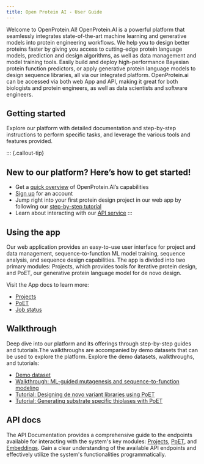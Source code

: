```yaml
---
title: Open Protein AI - User Guide
---
```


Welcome to OpenProtein.AI! OpenProtein.AI is a powerful platform that seamlessly integrates state-of-the-art machine learning and generative models into protein engineering workflows. We help you to design better proteins faster by giving you access to cutting-edge protein language models, prediction and design algorithms, as well as data management and model training tools. Easily build and deploy high-performance Bayesian protein function predictors, or apply generative protein language models to design sequence libraries, all via our integrated platform. OpenProtein.ai can be accessed via both web App and API, making it great for both biologists and protein engineers, as well as data scientists and software engineers.

## Getting started

Explore our platform with detailed documentation and step-by-step instructions to perform specific tasks, and leverage the various tools and features provided.

::: {.callout-tip} 
## New to our platform? Here’s how to get started!
* Get a [quick overview](./getting-started/introduction-page.md) of OpenProtein.AI’s capabilities 
* [Sign up](./getting-started/account-page.md) for an account
* Jump right into your first protein design project in our web app by following our [step-by-step tutorial](./app/design-page.md)
* Learn about interacting with our [API service](./rest-api/overview.qmd)
:::

## Using the app

Our web application provides an easy-to-use user interface for project and data management, sequence-to-function ML model training, sequence analysis, and sequence design capabilities. The app is divided into two primary modules: Projects, which provides tools for iterative protein design, and PoET, our generative protein language model for de novo design. 

Visit the App docs to learn more:

* [Projects](./app/dataset-page.md)
* [PoET](./app/poet-introduction-page.md)
* [Job status](./app/job-status-page.md)


## Walkthrough

Deep dive into our platform and its offerings through step-by-step guides and tutorials.The walkthroughs are accompanied by demo datasets that can be used to explore the platform. Explore the demo datasets, walkthroughs, and tutorials:

* [Demo dataset](./walkthroughs/demo-datasets-page.md)
* [Walkthrough: ML-guided mutagenesis and sequence-to-function modeling](./walkthroughs/mutagenesis-page.md)
* [Tutorial: Designing de novo variant libraries using PoET](./walkthroughs/poet-tutorial-page.md)
* [Tutorial: Generating substrate specific thiolases with PoET](./walkthroughs/poet-thiolase-codehidden.ipynb)

## API docs

The API Documentation provides a comprehensive guide to the endpoints available for interacting with the system's key modules: [Projects](./rest-api/project.qmd), [PoET](./rest-api/poet.qmd), and [Embeddings](./rest-api/embeddings.qmd). Gain a clear understanding of the available API endpoints and effectively utilize the system's functionalities programmatically.